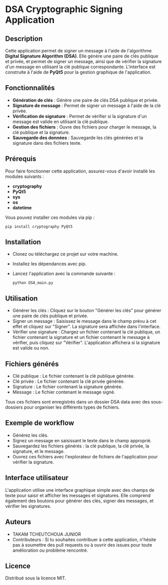 # DSA Cryptographic Signing Application

## Description

Cette application permet de signer un message à l'aide de l'algorithme **Digital Signature Algorithm (DSA)**. Elle génère une paire de clés publique et privée, et permet de signer un message, ainsi que de vérifier la signature d'un message en utilisant la clé publique correspondante. L'interface est construite à l'aide de **PyQt5** pour la gestion graphique de l'application.

## Fonctionnalités

- **Génération de clés** : Génère une paire de clés DSA publique et privée.
- **Signature de message** : Permet de signer un message à l'aide de la clé privée.
- **Vérification de signature** : Permet de vérifier si la signature d'un message est valide en utilisant la clé publique.
- **Gestion des fichiers** : Ouvre des fichiers pour charger le message, la clé publique et la signature.
- **Sauvegarde des données** : Sauvegarde les clés générées et la signature dans des fichiers texte.

## Prérequis

Pour faire fonctionner cette application, assurez-vous d'avoir installé les modules suivants :

- **cryptography**
- **PyQt5**
- **sys**
- **os**
- **datetime**

Vous pouvez installer ces modules via pip :
    
    pip install cryptography PyQt5

## Installation

- Clonez ou téléchargez ce projet sur votre machine.
- Installez les dépendances avec pip.
- Lancez l'application avec la commande suivante :
 
      python DSA_main.py

## Utilisation

- Générer les clés : Cliquez sur le bouton "Générer les clés" pour générer une paire de clés publique et privée.
- Signer un message : Saisissez le message dans le champ prévu à cet effet et cliquez sur "Signer". La signature sera affichée dans l'interface.
- Vérifier une signature : Chargez un fichier contenant la clé publique, un fichier contenant la signature et un fichier contenant le message à vérifier, puis cliquez sur "Vérifier". L'application affichera si la signature est valide ou non.

## Fichiers générés

- Clé publique : Le fichier contenant la clé publique générée.
- Clé privée : Le fichier contenant la clé privée générée.
- Signature : Le fichier contenant la signature générée.
- Message : Le fichier contenant le message signé.

Tous ces fichiers sont enregistrés dans un dossier DSA data avec des sous-dossiers pour organiser les différents types de fichiers.

## Exemple de workflow

- Générez les clés.
- Signez un message en saisissant le texte dans le champ approprié.
- Sauvegardez les fichiers générés : la clé publique, la clé privée, la signature, et le message.
- Ouvrez ces fichiers avec l'explorateur de fichiers de l'application pour vérifier la signature.

## Interface utilisateur

L'application utilise une interface graphique simple avec des champs de texte pour saisir et afficher les messages et signatures. Elle comprend également des boutons pour générer des clés, signer des messages, et vérifier les signatures.

## Auteurs

- TAKAM TCHEUTCHOUA JUNIOR
- Contributeurs : Si tu souhaites contribuer à cette application, n'hésite pas à soumettre des pull requests ou à ouvrir des issues pour toute amélioration ou problème rencontré.

## Licence

Distribué sous la licence MIT.
